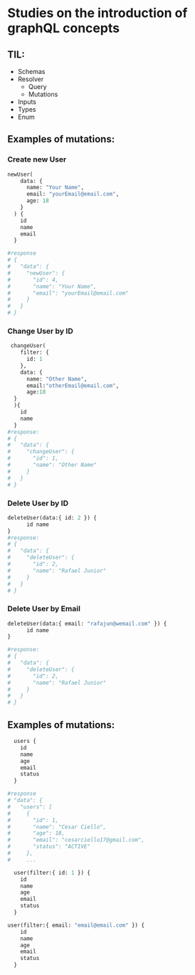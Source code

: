 # Studies on the introduction of graphQL concepts 
## TIL:
* Schemas
* Resolver
  * Query 
  * Mutations
* Inputs
* Types
* Enum

## Examples of mutations:

### Create new User
``` graphQL
newUser(
    data: {
      name: "Your Name",
      email: "yourEmail@email.com",
      age: 18
    }
  ) {
    id
    name
    email
  }

#response
# {
#   "data": {
#     "newUser": {
#       "id": 4,
#       "name": "Your Name",
#       "email": "yourEmail@email.com"
#     }
#   }
# }
```
### Change User by ID
``` graphQL
 changeUser(
    filter: {
      id: 1
    },
    data: {
      name: "Other Name",
      email:"otherEmail@email.com",
      age:18
  }
  ){
    id
    name
  }
#response:
# {
#   "data": {
#     "changeUser": {
#       "id": 1,
#       "name": "Other Name"
#     }
#   }
# }
``` 
  
### Delete User by ID
``` graphQL
deleteUser(data:{ id: 2 }) {
      id name
}
#response:
# {
#   "data": {
#     "deleteUser": {
#       "id": 2,
#       "name": "Rafael Junior"
#     }
#   }
# }
``` 
  
### Delete User by Email
``` graphQL
deleteUser(data:{ email: "rafajun@wemail.com" }) {
      id name
}

#response:
# {
#   "data": {
#     "deleteUser": {
#       "id": 2,
#       "name": "Rafael Junior"
#     }
#   }
# }
```

## Examples of mutations:
``` graphQL
  users {
    id
    name
    age
    email
    status
  }

#response
# "data": {
#   "users": [
#     {
#       "id": 1,
#       "name": "Cesar Ciello",
#       "age": 18,
#       "email": "cesarciello17@gmail.com",
#       "status": "ACTIVE"
#     },
#     ...
``` 

``` graphQL
  user(filter:{ id: 1 }) {
    id
    name
    age
    email
    status
  }
``` 
``` graphQL
user(filter:{ email: "email@email.com" }) {
    id
    name
    age
    email
    status
  }
  ``` 
